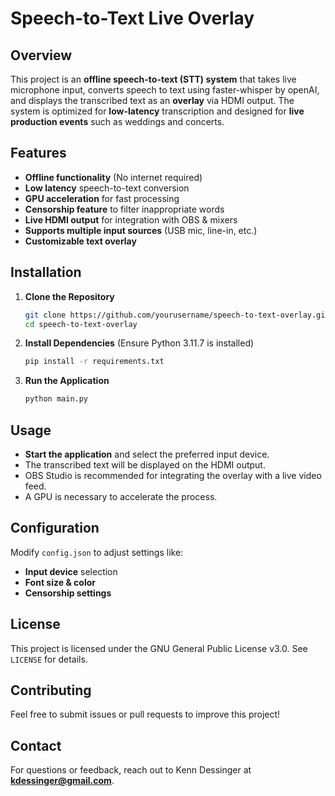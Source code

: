 # Speech-to-Text Live Overlay

## Overview

This project is an **offline speech-to-text (STT) system** that takes live microphone input, converts speech to text using faster-whisper by openAI, and displays the transcribed text as an **overlay** via HDMI output. The system is optimized for **low-latency** transcription and designed for **live production events** such as weddings and concerts.

## Features

- **Offline functionality** (No internet required)
- **Low latency** speech-to-text conversion
- **GPU acceleration** for fast processing
- **Censorship feature** to filter inappropriate words
- **Live HDMI output** for integration with OBS & mixers
- **Supports multiple input sources** (USB mic, line-in, etc.)
- **Customizable text overlay**

## Installation

1. **Clone the Repository**
   ```sh
   git clone https://github.com/yourusername/speech-to-text-overlay.git
   cd speech-to-text-overlay
   ```
2. **Install Dependencies** (Ensure Python 3.11.7 is installed)
   ```sh
   pip install -r requirements.txt
   ```
3. **Run the Application**
   ```sh
   python main.py
   ```

## Usage

- **Start the application** and select the preferred input device.
- The transcribed text will be displayed on the HDMI output.
- OBS Studio is recommended for integrating the overlay with a live video feed.&#x20;
- A GPU is necessary to accelerate the process.

## Configuration

Modify `config.json` to adjust settings like:

- **Input device** selection
- **Font size & color**
- **Censorship settings**

## License

This project is licensed under the GNU General Public License v3.0. See `LICENSE` for details.

## Contributing

Feel free to submit issues or pull requests to improve this project!

## Contact

For questions or feedback, reach out to Kenn Dessinger at **kdessinger@gmail.com**.

